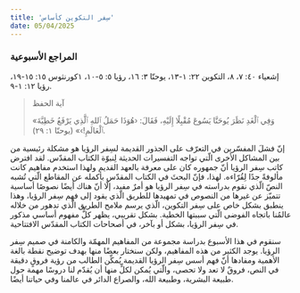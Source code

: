```yaml
---
title: 'سِفر التكوين كأساس'
date: 05/04/2025
---
```


### المراجع الأسبوعية
إشعياء ٤٠: ٧، ٨،  التكوين ٢٢: ١-١٣،  يوحنّا ٣: ١٦، رؤيا ٥: ٥-١٠، ١كورنثوس ١٥: ١٥-١٩، رؤيا ١٢: ١-٩.

> <p>آية الحفظ</p>
> «وَفِي ٱلْغَدِ نَظَرَ يُوحَنَّا يَسُوعَ مُقْبِلًا إِلَيْهِ، فَقَالَ: ‹هُوَذَا حَمَلُ ٱللهِ ٱلَّذِي يَرْفَعُ خَطِيَّةَ ٱلْعَالَمِ!›» (يوحنّا ١: ٢٩).

إنّ فشلَ المفسّرين في التعرّف على الجذور القديمة لسِفر الرؤيا هو مشكلة رئيسية من بين المشاكل الأخرى الّتي تواجه التفسيرات الحديثة لِنبوّة الكتاب المقدّس. لقد افترض كاتب سِفر الرؤيا أنّ جمهوره كان على معرفة بالعهد القديم ولهذا استخدم مفاهيم كانت مألوفةً جدًا لِقُرّاءه. لهذا، فإنّ البحثَ في الكتاب المقدّس بأكمله عن المقاطع الّتي تُشبه النصّ الّذي نقوم بدراسته في سِفر الرؤيا هو أمرٌ مفيد، إلّا أنّ هناك أيضًا نصوصًا أساسية تتميّز عن غيرها من النصوص في تمهيدها للطريق الّذي يقود إلى فهم سِفر الرؤيا، وهذا ينطبق بشكل خاص على سِفر التكوين، الّذي يرسم ملامح الطريق الّذي تدهور من خلاله عالمُنا باتجاه الفوضى الّتي سببتها الخطية. بشكل تقريبي، يظهر كلُّ مفهوم أساسي مذكور في سِفر الرؤيا، بشكل أو بآخر، في أصحاحات الكتاب المقدّس الافتتاحية.

سنقوم في هذا الأسبوع بدراسة مجموعة من المفاهيم المهمّة والكامنة في صميم سِفر الرؤيا. يوجد الكثير من هذه المفاهيم، ولكن سنختار بعضًا منها بهدف توضيح نقطة بالغة الأهمية ومفادها أنّ فهم أسس سِفر الرؤيا القديمة يُمكِّن الطالب من رؤية فروقٍ دقيقة في النص، فروقٌ لا تعد ولا تحصى، والّتي يُمكن لكلٍّ منها أن يُقدّم لنا دروسًا مهمة حول طبيعة البشرية، وطبيعة الله، والصراع الدائر في عالمنا وفي حياتنا أيضًا.